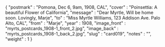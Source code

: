 {
  "postmark" : "Pomona, Dec 6, 9am, 1908, CAL",
  "cover" : "Poinsettia: A beautiful Flower of California",
  "message" : "Dear Myrtle, Will be home soon. Lovingly, Marje",
  "to" : "Miss Myrtle Williams, 123 Addison Ave. Palo Alto, CAL",
  "from" : "Marje",
  "year" : 1908,
  "image_front" : "myrts_postcards_1908-1_front_2.jpg",
  "image_back" : "myrts_postcards_1908-1_back_2.jpg",
  "slug" : "card019",
  "notes" : "",
  "weight" : 1
}
